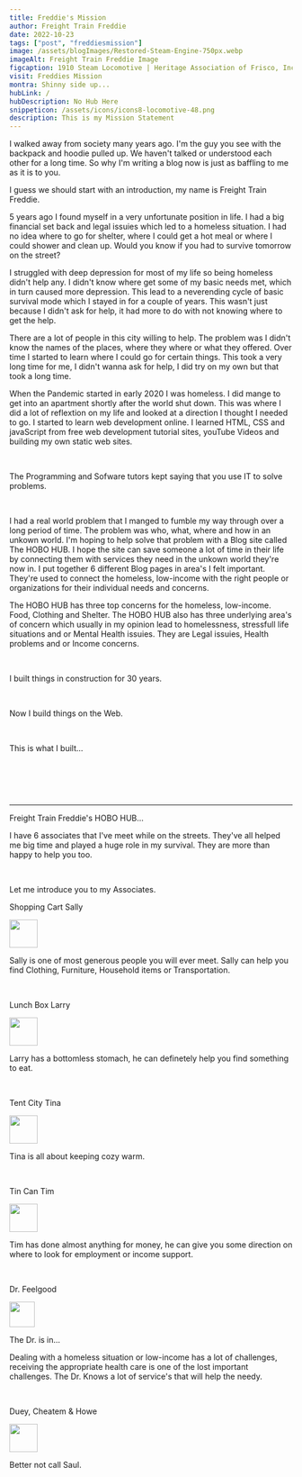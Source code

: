 ```yaml
---
title: Freddie's Mission
author: Freight Train Freddie
date: 2022-10-23
tags: ["post", "freddiesmission"]
image: /assets/blogImages/Restored-Steam-Engine-750px.webp
imageAlt: Freight Train Freddie Image
figcaption: 1910 Steam Locomotive | Heritage Association of Frisco, Inc
visit: Freddies Mission
montra: Shinny side up...
hubLink: /
hubDescription: No Hub Here
snippeticon: /assets/icons/icons8-locomotive-48.png
description: This is my Mission Statement
---
```

<p>
I walked away from society many years ago. I'm the guy you see with the backpack and hoodie pulled up. We haven't talked or understood each other for a long time. So why I'm writing a blog now is just as baffling to me as it is to you. 
</p>
<p>
I guess we should start with an introduction, my name is Freight Train Freddie.
</p>
<p>
5 years ago I found myself in a very unfortunate position in life. I had a big financial set back and legal issuies which led to a homeless situation. I had no idea where to go for shelter, where I could get a hot meal or where I could shower and clean up. Would you know if you had to survive tomorrow on the street?
</p>
<p>
I struggled with deep depression for most of my life so being homeless didn't help any. I didn't know where get some of my basic needs met, which in turn caused more depression. This lead to a neverending cycle of basic survival mode which I stayed in for a couple of years. This wasn't just because I didn't ask for help, it had more to do with not knowing where to get the help.
</p>
<p>
There are a lot of people in this city willing to help. The problem was I didn't know the names of the places, where they where or what they offered. Over time I started to learn where I could go for certain things. This took a very long time for me, I didn't wanna ask for help, I did try on my own but that took a long time.
</p>
<p>
When the Pandemic started in early 2020 I was homeless. I did mange to get into an apartment shortly after the world shut down. This was where I did a lot of reflextion on my life and looked at a direction I thought I needed to go. I started to learn web development online. I learned HTML, CSS and javaScript from free web development tutorial sites, youTube Videos and building my own static web sites.
</p>

<br>

<p>
The Programming and Sofware tutors kept saying that you use IT to solve problems.
</p>

<br>

<p>
I had a real world problem that I manged to fumble my way through over a long period of time. The problem was who, what, where and how in an unkown world. I'm hoping to help solve that problem with a Blog site called The HOBO HUB. I hope the site can save someone a lot of time in their life by connecting them with services they need in the unkown world they're now in. I put together 6 different Blog pages in area's I felt important. They're used to connect the homeless, low-income with the right people or organizations for their individual needs and concerns.
</p>
<p>
The HOBO HUB has three top concerns for the homeless, low-income. Food, Clothing and Shelter. The HOBO HUB also has three underlying area's of concern which usually in my opinion lead to homelessness, stressfull life situations and or Mental Health issuies. They are Legal issuies, Health problems and or Income concerns.
</p>

<br>

<p>
I built things in construction for 30 years.
</p>

<br>

<p>
Now I build things on the Web.
</p>

<br>

<p>
This is what I built...
</p>

<pre>




</pre>

<hr>

<p class="subHeader">Freight Train Freddie's HOBO HUB...</p>
<div class="post__body">
<p>
I have 6 associates that I've meet while on the streets. They've all helped me big time and played a huge role in my survival. They are more than happy to help you too.
</p>
<br>
<p>Let me introduce you to my Associates.
<br>
<p class="subHeader">
Shopping Cart Sally
</p>
<img src="/assets/icons/icons8-jacket-48.png" width="50px" />
<p>
Sally is one of most generous people you will ever meet. Sally can help you find Clothing, Furniture, Household items or Transportation.
</p>
<br>
<p class="subHeader">
Lunch Box Larry
</p>
<img src="/assets/icons/icons8-hamper-48.png" width="50px" />
<p>
Larry has a bottomless stomach, he can definetely help you find something to eat.
</p>
<br>
<p class="subHeader">
Tent City Tina
</p>
<img src="/assets/icons/icons8-tent-64(1).png" width="50px" />
<p>
Tina is all about keeping cozy warm.
</p>
<br>
<p class="subHeader">
Tin Can Tim
</p>
<img src="/assets/icons/icons8-banknotes-48.png" width="50px" />
<p>
Tim has done almost anything for money, he can give you some direction on where to look for employment or income support.
</p>
<br>
<p class="subHeader">
Dr. Feelgood
</p>
<img src="/assets/icons/icons8-health-64.png" width="45px" />
<p>
The Dr. is in...
</p>
<p>
Dealing with a homeless situation or low-income has a lot of challenges, receiving the appropriate health care is one of the lost important challenges. The Dr. Knows a lot of service's that will help the needy.
</p>
<br>
<p class="subHeader">
Duey, Cheatem & Howe
</p>
<img src="/assets/icons/icons8-scales-66.png" width="50px" />
<p>
Better not call Saul.
</p>
